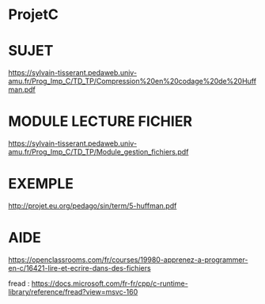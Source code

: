 # ProjetC


# SUJET
https://sylvain-tisserant.pedaweb.univ-amu.fr/Prog_Imp_C/TD_TP/Compression%20en%20codage%20de%20Huffman.pdf

# MODULE LECTURE FICHIER
https://sylvain-tisserant.pedaweb.univ-amu.fr/Prog_Imp_C/TD_TP/Module_gestion_fichiers.pdf

# EXEMPLE
http://projet.eu.org/pedago/sin/term/5-huffman.pdf

# AIDE
https://openclassrooms.com/fr/courses/19980-apprenez-a-programmer-en-c/16421-lire-et-ecrire-dans-des-fichiers

fread : https://docs.microsoft.com/fr-fr/cpp/c-runtime-library/reference/fread?view=msvc-160
